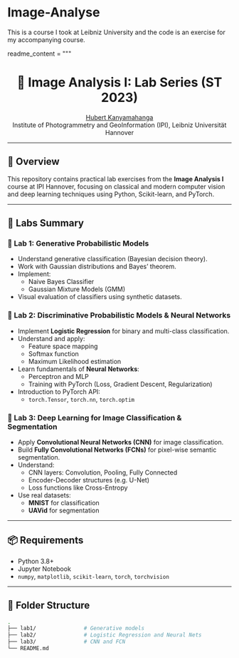 # Image-Analyse
This is a course I took at Leibniz University and the code is an exercise for my accompanying course.

readme_content = """
<p align="center">
<h1 align="center"><strong>🧠 Image Analysis I: Lab Series (ST 2023)</strong></h1>
  <p align="center">
    <a href='mailto:kanyamahanga@ipi.uni-hannover.de' target='_blank'>Hubert Kanyamahanga</a><br>
    Institute of Photogrammetry and GeoInformation (IPI), Leibniz Universität Hannover
  </p>
</p>

---

## 🧪 Overview

This repository contains practical lab exercises from the **Image Analysis I** course at IPI Hannover, focusing on classical and modern computer vision and deep learning techniques using Python, Scikit-learn, and PyTorch.

---

## 🧭 Labs Summary

### 🔬 Lab 1: Generative Probabilistic Models

- Understand generative classification (Bayesian decision theory).
- Work with Gaussian distributions and Bayes’ theorem.
- Implement:
  - Naive Bayes Classifier
  - Gaussian Mixture Models (GMM)
- Visual evaluation of classifiers using synthetic datasets.

### 🧮 Lab 2: Discriminative Probabilistic Models & Neural Networks

- Implement **Logistic Regression** for binary and multi-class classification.
- Understand and apply:
  - Feature space mapping
  - Softmax function
  - Maximum Likelihood estimation
- Learn fundamentals of **Neural Networks**:
  - Perceptron and MLP
  - Training with PyTorch (Loss, Gradient Descent, Regularization)
- Introduction to PyTorch API:
  - `torch.Tensor`, `torch.nn`, `torch.optim`

### 🧠 Lab 3: Deep Learning for Image Classification & Segmentation

- Apply **Convolutional Neural Networks (CNN)** for image classification.
- Build **Fully Convolutional Networks (FCNs)** for pixel-wise semantic segmentation.
- Understand:
  - CNN layers: Convolution, Pooling, Fully Connected
  - Encoder-Decoder structures (e.g. U-Net)
  - Loss functions like Cross-Entropy
- Use real datasets:
  - **MNIST** for classification
  - **UAVid** for segmentation

---

## 📦 Requirements

- Python 3.8+
- Jupyter Notebook
- `numpy`, `matplotlib`, `scikit-learn`, `torch`, `torchvision`

---

## 📁 Folder Structure

```bash
.
├── lab1/               # Generative models
├── lab2/               # Logistic Regression and Neural Nets
├── lab3/               # CNN and FCN
└── README.md
